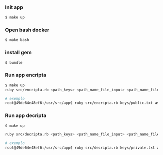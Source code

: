 ### Init app 

```bash
$ make up
```
### Open bash docker 

```bash
$ make bash
```

### install gem 

```bash
$ bundle
```

### Run app encripta

```bash 
$ make up
ruby src/encripta.rb <path_keys> <path_name_file_input> <path_name_file_output>

# exemplo
root@49de64e48ef6:/usr/src/app$ ruby src/encripta.rb keys/public.txt assets/input.txt assets/output.txt
```

### Run app decripta

```bash 
$ make up

ruby src/decripta.rb <path_keys> <path_name_file_input> <path_name_file_output>

# exemplo
root@49de64e48ef6:/usr/src/app$ ruby src/decripta.rb keys/private.txt assets/output.txt assets/input.txt
```

